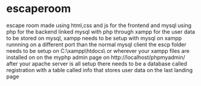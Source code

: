# escaperoom
escape room made using html,css and js for the frontend and mysql using php for the backend
linked mysql with php through xampp
for the user data to be stored on mysql, xampp needs to be setup with mysql on xampp runnning on a different port than the normal mysql client
the escp folder needs to be setup on C:\xampp\htdocs\ or wherever your xampp files are installed on
on the myphp admin page on http://localhost/phpmyadmin/ after your apache server is all setup there needs to be a database called registration with a table called info that stores user data on the last landing page

